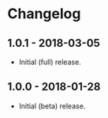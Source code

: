 # Changelog

## 1.0.1 - 2018-03-05

- Initial (full) release.

## 1.0.0 - 2018-01-28

- Initial (beta) release.

